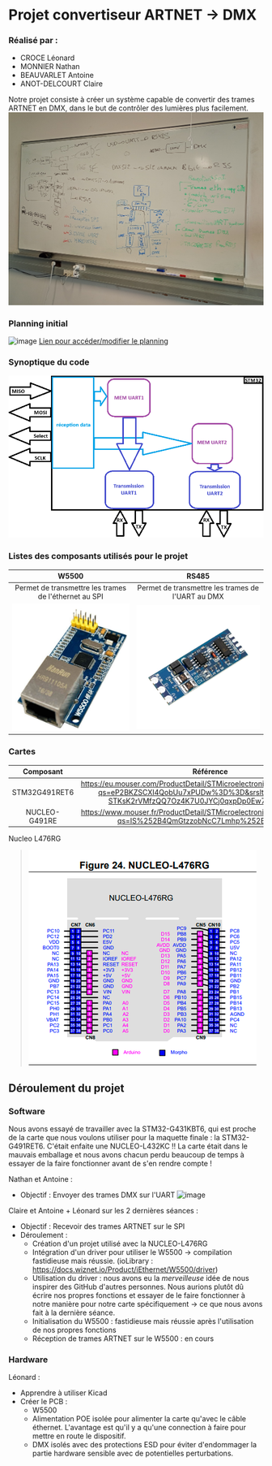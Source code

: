 # Projet convertiseur ARTNET -> DMX

### Réalisé par :
- CROCE Léonard
- MONNIER Nathan
- BEAUVARLET Antoine
- ANOT-DELCOURT Claire

Notre projet consiste à créer un système capable de convertir des trames ARTNET en DMX, dans le but de contrôler des lumières plus facilement.
![Tableau](https://github.com/claireAnot/3D_Projet/blob/main/images/tableau_resume.jpg "Tableau résumé")

### Planning initial
![image](https://github.com/user-attachments/assets/554f196f-c450-451a-88eb-290ffd87e5c4)
[Lien pour accéder/modifier le planning](https://docs.google.com/spreadsheets/d/186soKjPCN-PK-JzUTAcS0mT16IVo6W8UJx_HTyjIL5Y/edit?usp=sharing)

### Synoptique du code
![STMarchi](https://github.com/claireAnot/3D_Projet/blob/main/images/fonctionnement_interne_STM_projet.png "STMarchi")

### Listes des composants utilisés pour le projet
|W5500|RS485|
|:-------:|:-------:|
|Permet de transmettre les trames de l'éthernet au SPI|Permet de transmettre les trames de l'UART au DMX|
|![IMG](https://github.com/claireAnot/3D_Projet/blob/main/images/W5500.png "W5500")|![IMG2](https://github.com/claireAnot/3D_Projet/blob/main/images/uart_ttl_to_rs485_two-way_converter_04.jpg "Tableau")|

### Cartes
|Composant|Référence|
|:-------:|:-------:|
|STM32G491RET6|https://eu.mouser.com/ProductDetail/STMicroelectronics/STM32G491RET6?qs=eP2BKZSCXI4QobUu7xPUDw%3D%3D&srsltid=AfmBOorBPL-STKsK2rVMfzQQ7Oz4K7U0JYCj0qxpDp0Ew72G5G8mcLyb|
|NUCLEO-G491RE|https://www.mouser.fr/ProductDetail/STMicroelectronics/NUCLEO-G491RE?qs=IS%252B4QmGtzzobNcC7Lmhp%252Bg%3D%3D|

Nucleo L476RG
> ![Carte](https://github.com/claireAnot/3D_Projet/blob/main/images/Nucleo%20L476RG.PNG "Nucleo L476RG")

## Déroulement du projet
### Software
Nous avons essayé de travailler avec la STM32-G431KBT6, qui est proche de la carte que nous voulons utiliser pour la maquette finale : la STM32-G491RET6. C'était enfaite une NUCLEO-L432KC !! La carte était dans le mauvais emballage et nous avons chacun perdu beaucoup de temps à essayer de la faire fonctionner avant de s'en rendre compte !

Nathan et Antoine : 
- Objectif : Envoyer des trames DMX sur l'UART
![image](https://github.com/user-attachments/assets/e19e2ff6-4516-412d-9c82-8e909f8d36eb)


Claire et Antoine + Léonard sur les 2 dernières séances : 
- Objectif : Recevoir des trames ARTNET sur le SPI
- Déroulement :
  - Création d'un projet utilisé avec la NUCLEO-L476RG
  - Intégration d'un driver pour utiliser le W5500 -> compilation fastidieuse mais réussie. (ioLibrary : https://docs.wiznet.io/Product/iEthernet/W5500/driver)
  - Utilisation du driver : nous avons eu la *merveilleuse* idée de nous inspirer des GitHub d'autres personnes. Nous aurions plutôt dû écrire nos propres fonctions et essayer de le faire fonctionner à notre manière pour notre carte spécifiquement -> ce que nous avons fait à la dernière séance.
  - Initialisation du W5500 : fastidieuse mais réussie après l'utilisation de nos propres fonctions
  - Réception de trames ARTNET sur le W5500 : en cours


### Hardware
Léonard :
- Apprendre à utiliser Kicad
- Créer le PCB :
  - W5500
  - Alimentation POE isolée pour alimenter la carte qu'avec le câble éthernet. L'avantage est qu'il y a qu'une connection à faire pour mettre en route le dispositif.
  - DMX isolés avec des protections ESD pour éviter d'endommager la partie hardware sensible avec de potentielles perturbations.
